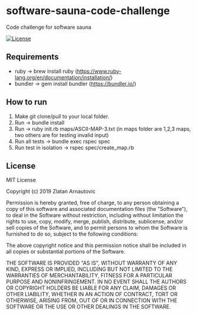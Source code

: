 # software-sauna-code-challenge
Code challenge for software sauna

[![License](https://img.shields.io/packagist/l/doctrine/orm.svg)](https://img.shields.io/packagist/l/doctrine/orm.svg)

## Requirements
- ruby -> brew install ruby (https://www.ruby-lang.org/en/documentation/installation/)
- bundler -> gem install bundler (https://bundler.io/)

## How to run
1. Make git clone/pull to your local folder.
2. Run -> bundle install
3. Run -> ruby init.rb maps/ASCII-MAP-3.txt (in maps folder are 1,2,3 maps, two others are for testing invalid input)
4. Run all tests -> bundle exec rspec spec
5. Run test in isolation -> rspec spec/create_map.rb

License
---------

MIT License

Copyright (c) 2019 Zlatan Arnautovic

Permission is hereby granted, free of charge, to any person obtaining a copy
of this software and associated documentation files (the "Software"), to deal
in the Software without restriction, including without limitation the rights
to use, copy, modify, merge, publish, distribute, sublicense, and/or sell
copies of the Software, and to permit persons to whom the Software is
furnished to do so, subject to the following conditions:

The above copyright notice and this permission notice shall be included in all
copies or substantial portions of the Software.

THE SOFTWARE IS PROVIDED "AS IS", WITHOUT WARRANTY OF ANY KIND, EXPRESS OR
IMPLIED, INCLUDING BUT NOT LIMITED TO THE WARRANTIES OF MERCHANTABILITY,
FITNESS FOR A PARTICULAR PURPOSE AND NONINFRINGEMENT. IN NO EVENT SHALL THE
AUTHORS OR COPYRIGHT HOLDERS BE LIABLE FOR ANY CLAIM, DAMAGES OR OTHER
LIABILITY, WHETHER IN AN ACTION OF CONTRACT, TORT OR OTHERWISE, ARISING FROM,
OUT OF OR IN CONNECTION WITH THE SOFTWARE OR THE USE OR OTHER DEALINGS IN THE
SOFTWARE.